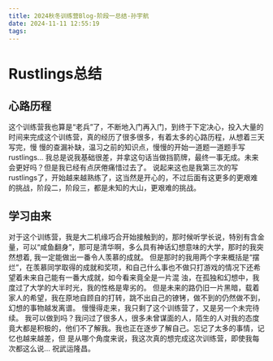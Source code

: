```yaml
---
title: 2024秋冬训练营Blog-阶段一总结-孙宇航
date: 2024-11-11 12:55:19
tags:
---
```

# Rustlings总结
## 心路历程
  这个训练营我也算是“老兵”了，不断地入门再入门，到终于下定决心，投入大量的时间来完成这个训练营，真的经历了很多很多，有着太多的心路历程，从想着三天写完，慢
慢的查漏补缺，温习之前的知识点，慢慢的开始一道题一道题手写rustlings...
  我总是说我基础很差，并拿这句话当做挡箭牌，最终一事无成。未来会更好吗？但是我已经有点厌倦痛惜过去了。
说起来这也是我第三次的写rustlings了，开始越来越熟练了，这当然是开心的，不过后面有这更多的更艰难的挑战，阶段二，阶段三，都是未知的大山，更艰难的挑战。
## 学习由来
  对于这个训练营，我是大二机缘巧合开始接触到的，那时候听学长说，特别有含金量，可以“咸鱼翻身”，那可是清华啊，多么具有神话幻想意味的大学，那时的我突然想着,
我一定能做出一番令人羡慕的成就。
  但是那时的我用两个字来概括是“摆烂”，在羡慕同学取得的成就和奖项，和自己什么事也不做只打游戏的情况下还希望着未来自己能有一番大成就，如今看来竟全是一片混
浊，在孤独和幻想中，我度过了大学的大半时光，我的性格是卑劣的。
  但是未来的路仍旧一片黑暗，载着家人的希望，我在原地自顾自的打转，跳不出自己的镣铐，做不到的仍然做不到，幻想的事物越发离谱。
  慢慢得走来，我只剩了这个训练营了，又是另一个未完待续。
  我可以做到吗？我问过了很多人，很多未曾谋面的人，陌生的人对我的态度竟大都是积极的，他们不了解我。我也正在逐步了解自己。忘记了太多的事情，记忆也越来越差，但
是从哪个角度来说，我这次真的想完成这次训练营，即使我每次都这么说...
  祝武运隆昌。